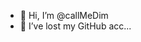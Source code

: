 - 👋 Hi, I’m @callMeDim
- 👀 I’ve lost my GitHub acc...

<!---
callMeDim/callMeDim is a ✨ special ✨ repository because its `README.md` (this file) appears on your GitHub profile.
You can click the Preview link to take a look at your changes.
--->
